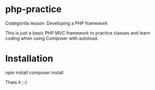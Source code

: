 # php-practice
Codegorilla lesson: Developing a PHP framework

This is just a basic PHP MVC framework to practice classes and learn coding when using Composer with autoload.

# Installation
npm install
composer install

Thats it ;-)
